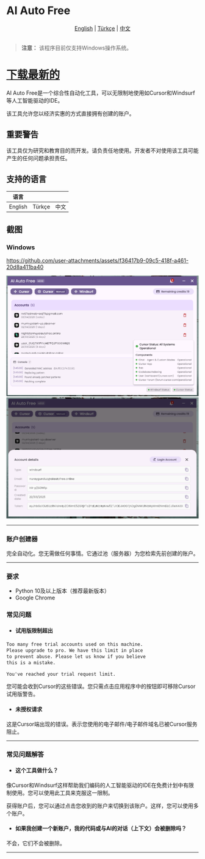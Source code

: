 # AI Auto Free

<div align="center">
  <a href="README.md">English</a> |
  <a href="README.tr.md">Türkçe</a> |
  <a href="README.cn.md">中文</a>
</div>

<br>

> **注意：** 该程序目前仅支持Windows操作系统。

# [下载最新的](https://github.com/kodu67/ai-auto-free/releases/latest)

AI Auto Free是一个综合性自动化工具，可以无限制地使用如Cursor和Windsurf等人工智能驱动的IDE。

该工具允许您以经济实惠的方式直接拥有创建的账户。

## 重要警告
该工具仅为研究和教育目的而开发。请负责任地使用。开发者不对使用该工具可能产生的任何问题承担责任。

## 支持的语言

| 语言 |  |  |
|----------|----------|----------|
| English  | Türkçe  | 中文 |

## 截图

### Windows
https://github.com/user-attachments/assets/f36417b9-09c5-418f-a461-20d8a411ba40

![Res1](screenshots/r1.png)
![Res1](screenshots/r2.png)
___
### 账户创建器
完全自动化。您无需做任何事情。它通过池（服务器）为您检索先前创建的账户。
___

### 要求
- Python 10及以上版本（推荐最新版本）
- Google Chrome

### 常见问题

- #### 试用版限制超出
```text
Too many free trial accounts used on this machine.
Please upgrade to pro. We have this limit in place
to prevent abuse. Please let us know if you believe
this is a mistake.
```

```text
You've reached your trial request limit.
```
您可能会收到Cursor的这些错误。您只需点击应用程序中的按钮即可移除Cursor试用版警告。

- #### 未授权请求
这是Cursor端出现的错误。表示您使用的电子邮件/电子邮件域名已被Cursor服务阻止。

___
### 常见问题解答
- #### 这个工具做什么？
像Cursor和Windsurf这样帮助我们编码的人工智能驱动的IDE在免费计划中有限制使用。您可以使用此工具来克服这一限制。

获得账户后，您可以通过点击您收到的账户来切换到该账户。这样，您可以使用多个账户。

- #### 如果我创建一个新账户，我的代码或与AI的对话（上下文）会被删除吗？
不会，它们不会被删除。
___
